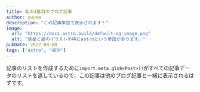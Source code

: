 ```yaml
---
title: 私の4番目のブログ記事
author: yuuma
description: "この記事単独で表示されます！"
image:
  url: "https://docs.astro.build/default-og-image.png"
  alt: "惑星と星のイラストの中にastroという単語があります。"
pubDate: 2022-08-08
tags: ["astro", "成功"]
---
```

記事のリストを作成するために`import.meta.glob<Post>()`がすべての記事データのリストを返しているので、この記事は他のブログ記事と一緒に表示されるはずです。